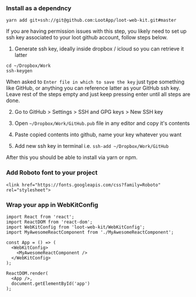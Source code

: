 ### Install as a dependncy
`yarn add git+ssh://git@github.com:LootApp/loot-web-kit.git#master`

If you are having permission issues with this step, you likely need to set up
ssh key associated to your loot github account, follow steps below.

1. Generate ssh key, ideally inside dropbox / icloud so you can retrieve it latter
```
cd ~/Dropbox/Work
ssh-keygen
```
When asked to `Enter file in which to save the key` just type something like GitHub,
or anything you can reference latter as your GitHub ssh key. Leave rest of the steps
empty and just keep pressing enter until all steps are done.

2. Go to GitHub > Settings > SSH and GPG keys > New SSH key

3. Open `~/Dropbox/Work/GitHub.pub` file in any editor and copy it's contents

4. Paste copied contents into github, name your key whatever you want

5. Add new ssh key in terminal i.e. `ssh-add ~/Dropbox/Work/GitHub`

After this you should be able to install via yarn or npm.

### Add Roboto font to your project
`<link href="https://fonts.googleapis.com/css?family=Roboto" rel="stylesheet">`

### Wrap your app in WebKitConfig
```
import React from 'react';
import ReactDOM from 'react-dom';
import WebKitConfig from 'loot-web-kit/WebKitConfig';
import MyAwesomeReactComponent from './MyAwesomeReactComponent';

const App = () => (
  <WebKitConfig>
    <MyAwesomeReactComponent />
  </WebKitConfig>
);

ReactDOM.render(
  <App />,
  document.getElementById('app')
);
```
